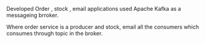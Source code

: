 Developed Order , stock , email applications used Apache Kafka as a messageing brroker. 

Where order service is a producer and stock, email all the consumers which consumes through topic in the broker.
